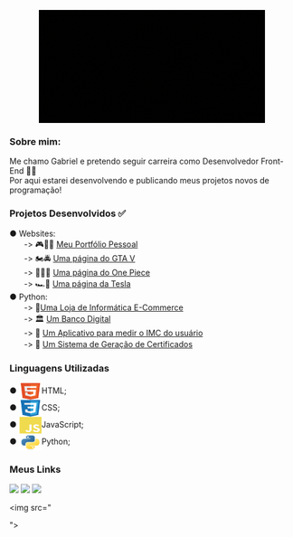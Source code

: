 <p align="center"><img align="center" alt="HELLO WORLD" height="200" width="400" src="/HELLO WORLD.gif"> </p>

### Sobre mim:
<p>
 Me chamo Gabriel e pretendo seguir carreira como Desenvolvedor Front-End 👨‍💻 <br>
 Por aqui estarei desenvolvendo e publicando meus projetos novos de programação!

 ### Projetos Desenvolvidos ✅
 ● Websites: <br>
ㅤㅤ-> 🎮👨‍💻 <a href="https://frontenddeveloper-gabriel.github.io/meu-portfolio/" target="_blank">Meu Portfólio Pessoal</a> <br>
ㅤㅤ-> 🏍🚔 <a href="https://frontenddeveloper-gabriel.github.io/projeto-gta/" target="_blank">Uma página do GTA V </a> <br>
ㅤㅤ-> 🏴‍☠️🌊 <a href="https://frontenddeveloper-gabriel.github.io/projeto-onepiece/" target="_blank">Uma página do One Piece</a> <br>
ㅤㅤ-> 🏎🚀 <a href="https://frontenddeveloper-gabriel.github.io/projeto-tesla/" target="_blank">Uma página da Tesla</a> <br>
 ● Python: <br>
ㅤㅤ-> 🛒​​ <a href="https://github.com/FrontEndDeveloper-Gabriel/e-commerce-digital" target="_blank">Uma Loja de Informática E-Commerce</a> <br>
ㅤㅤ-> ​🏛 <a href="https://github.com/FrontEndDeveloper-Gabriel/banco-digital" target="_blank">Um Banco Digital</a> <br>
ㅤㅤ-> ​📐 <a href="https://github.com/FrontEndDeveloper-Gabriel/aplicativo-imc" target="_blank">Um Aplicativo para medir o IMC do usuário</a> <br>
ㅤㅤ-> ​📃 <a href="https://github.com/FrontEndDeveloper-Gabriel/gerador-de-certificados" target="_blank">Um Sistema de Geração de Certificados</a> <br>
</p>

### Linguagens Utilizadas
● <img align="center" alt="HTML" height="30" width="40" src="https://raw.githubusercontent.com/devicons/devicon/master/icons/html5/html5-original.svg">​​ HTML; <br>
● <img align="center" alt="CSS" height="30" width="40" src="https://raw.githubusercontent.com/devicons/devicon/master/icons/css3/css3-original.svg">​​ CSS; <br>
● <img align="center" alt="JavaScript" height="30" width="40" src="https://raw.githubusercontent.com/devicons/devicon/master/icons/javascript/javascript-plain.svg">​​​ JavaScript; <br>
● <img align="center" alt="Python" height="30" width="40" src="https://raw.githubusercontent.com/devicons/devicon/master/icons/python/python-original.svg">​​​ Python; <br>

### Meus Links
<div> 
 <a href="https://discord.gg/channels/@frontenddeveloper_gabriel" target="_blank"><img src="https://img.shields.io/badge/Discord-7289DA?style=for-the-badge&logo=discord&logoColor=white" target="_blank"></a> 
  <a href = "mailto:bielvalente16@gmail.com"><img src="https://img.shields.io/badge/-Gmail-%23333?style=for-the-badge&logo=gmail&logoColor=white" target="_blank"></a>
  <a href="https://www.linkedin.com/in/gabrielr-silva2024" target="_blank"><img src="https://img.shields.io/badge/-LinkedIn-%230077B5?style=for-the-badge&logo=linkedin&logoColor=white" target="_blank"></a>
</div>

<img src="<div data-iframe-width="150" data-iframe-height="270" data-share-badge-id="5ac192c2-ec14-4530-9d01-2357c5fd8b88" data-share-badge-host="https://www.credly.com"></div><script type="text/javascript" async src="//cdn.credly.com/assets/utilities/embed.js"></script>">
